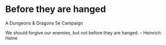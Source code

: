 # Before they are hanged
A Dungeons & Dragons 5e Campaign

We should forgive our enemies, but not before they are hanged. - Heinrich Heine

